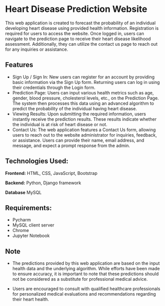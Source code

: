 
# Heart Disease Prediction Website
This web application is created to forecast the probability of an individual developing heart disease using provided health information. Registration is required for users to access the website. Once logged in, users can navigate to the prediction page to receive their heart disease likelihood assessment. Additionally, they can utilize the contact us page to reach out for any inquiries or assistance.







## Features

- Sign Up / Sign In:
New users can register for an account by providing basic    information via the Sign Up form. Returning users can log in using their credentials through the Login form.
- Prediction Page:
Users can input various health metrics such as age, gender, blood pressure, cholesterol levels, etc., on the Prediction Page. The system then processes this data using an advanced algorithm to predict the probability of the individual having heart disease.
- Viewing Results:
Upon submitting the required information, users instantly receive the prediction results. These results indicate whether the individual is at risk of heart disease or not.
- Contact Us:
The web application features a Contact Us form, allowing users to reach out to the website administrator for inquiries, feedback, or assistance. Users can provide their name, email address, and message, and expect a prompt response from the admin.



## Technologies Used:


**Frontend:** HTML, CSS, JavaScript, Bootstrap

**Backend:** Python, Django framework

**Database** MySQL



## Requirements:

- Pycharm
- MySQL client server
- Chrome
- Jupyter Notebook 


## Note

- The predictions provided by this web application are based on the input health data and the underlying algorithm. While efforts have been made to ensure accuracy, it is important to note that these predictions should not be considered as a substitute for professional medical advice.

- Users are encouraged to consult with qualified healthcare professionals for personalized medical evaluations and recommendations regarding their heart health.
